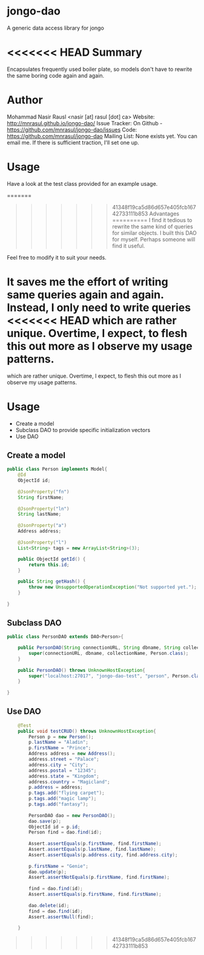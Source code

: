 jongo-dao
=========

A generic data access library for jongo

<<<<<<< HEAD
Summary
=======
Encapsulates frequently used boiler plate, so models don't have to rewrite the same
boring code again and again.

Author
======
Mohammad Nasir Rausl <nasir [at] rasul [dot] ca>
Website: http://mnrasul.github.io/jongo-dao/
Issue Tracker: On Github - https://github.com/mnrasul/jongo-dao/issues
Code: https://github.com/mnrasul/jongo-dao
Mailing List: None exists yet. You can email me. If there is sufficient traction, I'll set one up.


Usage
=====
Have a look at the test class provided for an example usage.


=======
>>>>>>> 41348f19ca5d86d657e405fcb16742733111b853
Advantages
==========
I find it tedious to rewrite the same kind of queries for similar objects. I built this DAO for myself. 
Perhaps someone will find it useful.

Feel free to modify it to suit your needs.

It saves me the effort of writing same queries again and again. Instead, I only need to write queries
<<<<<<< HEAD
which are rather unique. Overtime, I expect, to flesh this out more as I observe my usage patterns.
=======
which are rather unique. Overtime, I expect, to flesh this out more as I observe my usage patterns.

Usage
=====
* Create a model
* Subclass DAO to provide specific initialization vectors
* Use DAO
 
## Create a model

```java
public class Person implements Model{
    @Id
    ObjectId id;
    
    @JsonProperty("fn")
    String firstName;
    
    @JsonProperty("ln")
    String lastName;
    
    @JsonProperty("a")
    Address address;
    
    @JsonProperty("l")
    List<String> tags = new ArrayList<String>(3);
    
    public ObjectId getId() {
        return this.id;
    }

    public String getHash() {
        throw new UnsupportedOperationException("Not supported yet."); //To change body of generated methods, choose Tools | Templates.
    }
    
}
```



## Subclass DAO
```java
public class PersonDAO extends DAO<Person>{

    public PersonDAO(String connectionURL, String dbname, String collectionName, Class<Person> type) throws UnknownHostException {
        super(connectionURL, dbname, collectionName, Person.class);
    }
    
    public PersonDAO() throws UnknownHostException{
        super("localhost:27017", "jongo-dao-test", "person", Person.class);
    }
    
}
```

## Use DAO
```java
    @Test
    public void testCRUD() throws UnknownHostException{
        Person p = new Person();
        p.lastName = "Aladin";
        p.firstName = "Prince";
        Address address = new Address();
        address.street = "Palace";
        address.city = "City";
        address.postal = "12345";
        address.state = "Kingdom";
        address.country = "Magicland";
        p.address = address;
        p.tags.add("flying carpet");
        p.tags.add("magic lamp");
        p.tags.add("fantasy");
        
        PersonDAO dao = new PersonDAO();
        dao.save(p);
        ObjectId id = p.id;
        Person find = dao.find(id);
        
        Assert.assertEquals(p.firstName, find.firstName);
        Assert.assertEquals(p.lastName, find.lastName);
        Assert.assertEquals(p.address.city, find.address.city);
        
        p.firstName = "Genie";
        dao.update(p);
        Assert.assertNotEquals(p.firstName, find.firstName);
        
        find = dao.find(id);
        Assert.assertEquals(p.firstName, find.firstName);
        
        dao.delete(id);
        find = dao.find(id);
        Assert.assertNull(find);
        
    }
```
>>>>>>> 41348f19ca5d86d657e405fcb16742733111b853
